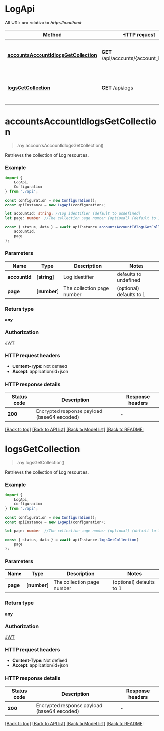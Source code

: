 # LogApi

All URIs are relative to *http://localhost*

|Method | HTTP request | Description|
|------------- | ------------- | -------------|
|[**accountsAccountIdlogsGetCollection**](#accountsaccountidlogsgetcollection) | **GET** /api/accounts/{account_id}/logs | Retrieves the collection of Log resources.|
|[**logsGetCollection**](#logsgetcollection) | **GET** /api/logs | Retrieves the collection of Log resources.|

# **accountsAccountIdlogsGetCollection**
> any accountsAccountIdlogsGetCollection()

Retrieves the collection of Log resources.

### Example

```typescript
import {
    LogApi,
    Configuration
} from './api';

const configuration = new Configuration();
const apiInstance = new LogApi(configuration);

let accountId: string; //Log identifier (default to undefined)
let page: number; //The collection page number (optional) (default to 1)

const { status, data } = await apiInstance.accountsAccountIdlogsGetCollection(
    accountId,
    page
);
```

### Parameters

|Name | Type | Description  | Notes|
|------------- | ------------- | ------------- | -------------|
| **accountId** | [**string**] | Log identifier | defaults to undefined|
| **page** | [**number**] | The collection page number | (optional) defaults to 1|


### Return type

**any**

### Authorization

[JWT](../README.md#JWT)

### HTTP request headers

 - **Content-Type**: Not defined
 - **Accept**: application/ld+json


### HTTP response details
| Status code | Description | Response headers |
|-------------|-------------|------------------|
|**200** | Encrypted response payload (base64 encoded) |  -  |

[[Back to top]](#) [[Back to API list]](../README.md#documentation-for-api-endpoints) [[Back to Model list]](../README.md#documentation-for-models) [[Back to README]](../README.md)

# **logsGetCollection**
> any logsGetCollection()

Retrieves the collection of Log resources.

### Example

```typescript
import {
    LogApi,
    Configuration
} from './api';

const configuration = new Configuration();
const apiInstance = new LogApi(configuration);

let page: number; //The collection page number (optional) (default to 1)

const { status, data } = await apiInstance.logsGetCollection(
    page
);
```

### Parameters

|Name | Type | Description  | Notes|
|------------- | ------------- | ------------- | -------------|
| **page** | [**number**] | The collection page number | (optional) defaults to 1|


### Return type

**any**

### Authorization

[JWT](../README.md#JWT)

### HTTP request headers

 - **Content-Type**: Not defined
 - **Accept**: application/ld+json


### HTTP response details
| Status code | Description | Response headers |
|-------------|-------------|------------------|
|**200** | Encrypted response payload (base64 encoded) |  -  |

[[Back to top]](#) [[Back to API list]](../README.md#documentation-for-api-endpoints) [[Back to Model list]](../README.md#documentation-for-models) [[Back to README]](../README.md)

